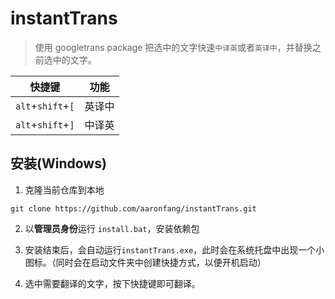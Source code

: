 # instantTrans
> 使用 googletrans package 把选中的文字快速`中译英`或者`英译中`，并替换之前选中的文字。

| 快捷键       | 功能   |
|-------------|--------|
| `alt`+`shift`+`[` | 英译中 |
| `alt`+`shift`+`]` | 中译英 |

## 安装(Windows)
1. 克隆当前仓库到本地  
```shell
git clone https://github.com/aaronfang/instantTrans.git
```  

2. 以**管理员身份**运行 `install.bat`，安装依赖包

3. 安装结束后，会自动运行`instantTrans.exe`，此时会在系统托盘中出现一个小图标。（同时会在启动文件夹中创建快捷方式，以便开机启动） 

4. 选中需要翻译的文字，按下快捷键即可翻译。
